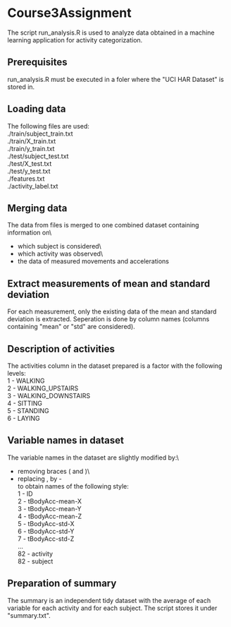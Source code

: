 # Course3Assignment

The script run_analysis.R is used to analyze data obtained in a machine learning application for activity categorization.

## Prerequisites
run_analysis.R must be executed in a foler where the "UCI HAR Dataset" is stored in.

## Loading data
The following files are used:\
./train/subject_train.txt\
./train/X_train.txt\
./train/y_train.txt\
./test/subject_test.txt\
./test/X_test.txt\
./test/y_test.txt\
./features.txt\
./activity_label.txt

## Merging data
The data from files is merged to one combined dataset containing information on\
- which subject is considered\
- which activity was observed\
- the data of measured movements and accelerations

## Extract measurements of mean and standard deviation
For each measurement, only the existing data of the mean and standard deviation is extracted. Seperation is done by column names (columns containing "mean" or "std" are considered).

## Description of activities
The activities column in the dataset prepared is a factor with the following levels:\
1 - WALKING\
2 - WALKING_UPSTAIRS\
3 - WALKING_DOWNSTAIRS\
4 - SITTING\
5 - STANDING\
6 - LAYING

## Variable names in dataset
The variable names in the dataset are slightly modified by:\
- removing braces ( and )\
- replacing , by -\
to obtain names of the following style:\
1 - ID\
2 - tBodyAcc-mean-X\
3 - tBodyAcc-mean-Y\
4 - tBodyAcc-mean-Z\
5 - tBodyAcc-std-X\
6 - tBodyAcc-std-Y\
7 - tBodyAcc-std-Z\
...\
82 - activity\
82 - subject

## Preparation of summary
The summary is an independent tidy dataset with the average of each variable for each activity and for each subject. The script stores it under "summary.txt".
